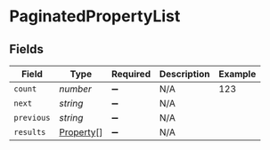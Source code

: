 # PaginatedPropertyList


## Fields

| Field                                         | Type                                          | Required                                      | Description                                   | Example                                       |
| --------------------------------------------- | --------------------------------------------- | --------------------------------------------- | --------------------------------------------- | --------------------------------------------- |
| `count`                                       | *number*                                      | :heavy_minus_sign:                            | N/A                                           | 123                                           |
| `next`                                        | *string*                                      | :heavy_minus_sign:                            | N/A                                           |                                               |
| `previous`                                    | *string*                                      | :heavy_minus_sign:                            | N/A                                           |                                               |
| `results`                                     | [Property](../../models/shared/property.md)[] | :heavy_minus_sign:                            | N/A                                           |                                               |